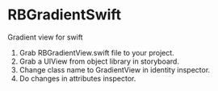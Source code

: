 # RBGradientSwift
Gradient view for swift 

1. Grab RBGradientView.swift file to your project.
2. Grab a UIView from object library in storyboard.
3. Change class name to GradientView in identity inspector.
4. Do changes in attributes inspector.

